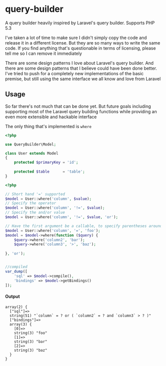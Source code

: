 # query-builder
A query builder heavily inspired by Laravel's query builder. Supports PHP 5.3

I've taken a lot of time to make sure I didn't simply copy the code and release it in a different license. But they are so many ways to write the same code. If you find anything that's questionable in terms of licensing, please tell me so I can remove it immediately 

There are some design patterns I love about Laravel's query builder. And there are some design patterns that I believe could have been done better. I've tried to push for a completely new implementations of the basic premise, but still using the same interface we all know and love from Laravel

## Usage
So far there's not much that can be done yet. But future goals including supporting most of the Laravel query building functions while providing an even more extensible and hackable interface

The only thing that's implemented is `where`

```php
<?php

use QueryBuilder\Model;

class User extends Model
{
    protected $primaryKey = 'id';
    
    protected $table      = 'table';
}
```


```php
<?php

// Short hand '=' supported
$model = User::where('column', $value); 
// Specify the operator
$model = User::where('column', '!=', $value);
// Specify the and/or value
$model = User::where('column', '!=', $value, 'or');

// Have the first argument be a callable, to specify parentheses around the query
$model = User::where('column', '=', 'foo');
$model = $model->where(function ($query) {
    $query->where('column2', 'bar');
    $query->where('column3', '>', 'baz');
    
}, 'or');


//compiled
var_dump([
    'sql' => $model->compile(),
    'bindings' => $model->getBindings()
]);
```
#### Output
```
array(2) {
  ["sql"]=>
  string(51) "`column` = ? or ( `column2` = ? and `column3` > ? )"
  ["bindings"]=>
  array(3) {
    [0]=>
    string(3) "foo"
    [1]=>
    string(3) "bar"
    [2]=>
    string(3) "baz"
  }
}
```
